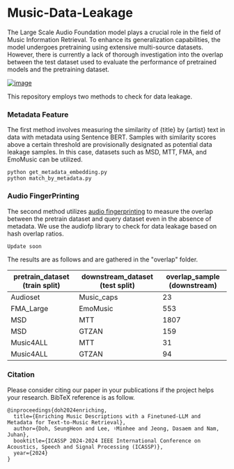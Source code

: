 # Music-Data-Leakage

The Large Scale Audio Foundation model plays a crucial role in the field of Music Information Retrieval. To enhance its generalization capabilities, the model undergoes pretraining using extensive multi-source datasets. However, there is currently a lack of thorough investigation into the overlap between the test dataset used to evaluate the performance of pretrained models and the pretraining dataset.

[![image](https://i.imgur.com/nz1yBU4.png)]()

This repository employs two methods to check for data leakage.

### Metadata Feature

The first method involves measuring the similarity of {title} by {artist} text in data with metadata using Sentence BERT. Samples with similarity scores above a certain threshold are provisionally designated as potential data leakage samples. In this case, datasets such as MSD, MTT, FMA, and EmoMusic can be utilized.

```
python get_metadata_embedding.py
python match_by_metadata.py
```

### Audio FingerPrinting
The second method utilizes [audio fingerprinting](https://github.com/dpwe/audfprint) to measure the overlap between the pretrain dataset and query dataset even in the absence of metadata. We use the audiofp library to check for data leakage based on hash overlap ratios.

```
Update soon
```

The results are as follows and are gathered in the "overlap" folder.

| pretrain_dataset (train split) | downstream_dataset (test split) | overlap_sample (downstream) |
|------------------|--------------------|-----------------------------|
| Audioset         | Music_caps         | 23                          |
| FMA_Large        | EmoMusic           | 553                         |
| MSD              | MTT                | 1807                        |
| MSD              | GTZAN              | 159                         |
| Music4ALL        | MTT                | 31                          |
| Music4ALL        | GTZAN              | 94                          |



### Citation
Please consider citing our paper in your publications if the project helps your research. BibTeX reference is as follow.

```
@inproceedings{doh2024enriching,
  title={Enriching Music Descriptions with a Finetuned-LLM and Metadata for Text-to-Music Retrieval},
  author={Doh, SeungHeon and Lee, ♮Minhee and Jeong, Dasaem and Nam, Juhan},
  booktitle={ICASSP 2024-2024 IEEE International Conference on Acoustics, Speech and Signal Processing (ICASSP)},
  year={2024}
}
```